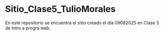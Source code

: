 # Sitio_Clase5_TulioMorales
En este repositorio se encuentra el sitio creado el día 09082025 en Clase 5 de Intro a progra web.
